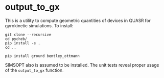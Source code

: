 # output_to_gx
This is a utility to compute geometric quantities of devices in QUASR for gyrokinetic simulations.  To install:

    git clone --recursive
    cd pycheb/
    pip install -e .
    cd ..
    
    pip install ground bentley_ottmann

SIMSOPT also is assumed to be installed.  The unit tests reveal proper usage of the `output_to_gx` function.
